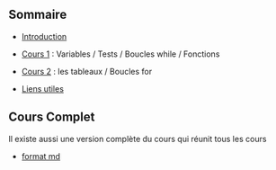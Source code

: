 ## Sommaire

- [Introduction](00_intro.md)

- [Cours 1](01_cours1.md) : Variables / Tests / Boucles while / Fonctions

- [Cours 2](02_cours2.md) : les tableaux / Boucles for

- [Liens utiles](98_liens.md)


## Cours Complet

Il existe aussi une version complète du cours qui réunit tous les cours
- [format md](cours.md)
